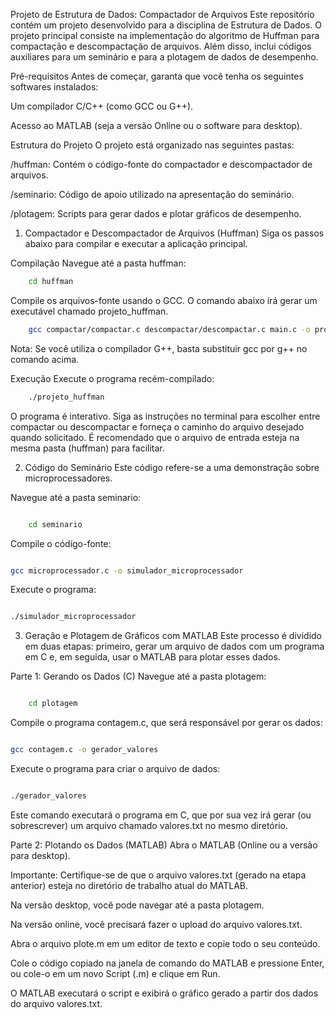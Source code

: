 Projeto de Estrutura de Dados: Compactador de Arquivos
Este repositório contém um projeto desenvolvido para a disciplina de Estrutura de Dados. O projeto principal consiste na implementação do algoritmo de Huffman para compactação e descompactação de arquivos. Além disso, inclui códigos auxiliares para um seminário e para a plotagem de dados de desempenho.

Pré-requisitos
Antes de começar, garanta que você tenha os seguintes softwares instalados:

Um compilador C/C++ (como GCC ou G++).

Acesso ao MATLAB (seja a versão Online ou o software para desktop).

Estrutura do Projeto
O projeto está organizado nas seguintes pastas:

/huffman: Contém o código-fonte do compactador e descompactador de arquivos.

/seminario: Código de apoio utilizado na apresentação do seminário.

/plotagem: Scripts para gerar dados e plotar gráficos de desempenho.

1. Compactador e Descompactador de Arquivos (Huffman)
Siga os passos abaixo para compilar e executar a aplicação principal.

Compilação
Navegue até a pasta huffman:

```bash
    cd huffman
```

Compile os arquivos-fonte usando o GCC. O comando abaixo irá gerar um executável chamado projeto_huffman.

```bash
    gcc compactar/compactar.c descompactar/descompactar.c main.c -o projeto_huffman
``` 
Nota: Se você utiliza o compilador G++, basta substituir gcc por g++ no comando acima.

Execução
Execute o programa recém-compilado:

```bash
    ./projeto_huffman
```
O programa é interativo. Siga as instruções no terminal para escolher entre compactar ou descompactar e forneça o caminho do arquivo desejado quando solicitado. É recomendado que o arquivo de entrada esteja na mesma pasta (huffman) para facilitar.

2. Código do Seminário
Este código refere-se a uma demonstração sobre microprocessadores.

Navegue até a pasta seminario:

```bash

    cd seminario
```
Compile o código-fonte:

```Bash

gcc microprocessador.c -o simulador_microprocessador
```
Execute o programa:

```bash

./simulador_microprocessador
```
3. Geração e Plotagem de Gráficos com MATLAB
Este processo é dividido em duas etapas: primeiro, gerar um arquivo de dados com um programa em C e, em seguida, usar o MATLAB para plotar esses dados.

Parte 1: Gerando os Dados (C)
Navegue até a pasta plotagem:

```Bash

    cd plotagem
```
Compile o programa contagem.c, que será responsável por gerar os dados:

```bash

gcc contagem.c -o gerador_valores
```
Execute o programa para criar o arquivo de dados:

```bash

./gerador_valores
```
Este comando executará o programa em C, que por sua vez irá gerar (ou sobrescrever) um arquivo chamado valores.txt no mesmo diretório.

Parte 2: Plotando os Dados (MATLAB)
Abra o MATLAB (Online ou a versão para desktop).

Importante: Certifique-se de que o arquivo valores.txt (gerado na etapa anterior) esteja no diretório de trabalho atual do MATLAB.

Na versão desktop, você pode navegar até a pasta plotagem.

Na versão online, você precisará fazer o upload do arquivo valores.txt.

Abra o arquivo plote.m em um editor de texto e copie todo o seu conteúdo.

Cole o código copiado na janela de comando do MATLAB e pressione Enter, ou cole-o em um novo Script (.m) e clique em Run.

O MATLAB executará o script e exibirá o gráfico gerado a partir dos dados do arquivo valores.txt.
